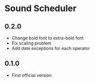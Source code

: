 Sound Scheduler
===============

0.2.0
-----

* Change bold font to extra-bold font
* Fix scaling problem
* Add date exceptions for each operator


0.1.0
-----

* First official version
